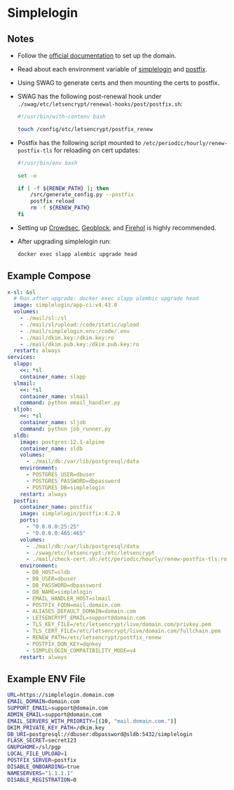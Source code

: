 # Simplelogin

## Notes

- Follow the [official documentation](https://github.com/simple-login/app) to set up the domain.
- Read about each environment variable of [simplelogin](https://github.com/simple-login/app/blob/master/example.env) and [postfix](https://github.com/simple-login/simplelogin-postfix-docker).
- Using SWAG to generate certs and then mounting the certs to postfix.
- SWAG has the following post-renewal hook under `./swag/etc/letsencrypt/renewal-hooks/post/postfix.sh`:

    ```bash
    #!/usr/bin/with-contenv bash

    touch /config/etc/letsencrypt/postfix_renew
    ```

- Postfix has the following script mounted to `/etc/periodic/hourly/renew-postfix-tls` for reloading on cert updates:

    ```bash
    #!/usr/bin/env bash

    set -e

    if [ -f ${RENEW_PATH} ]; then
        /src/generate_config.py --postfix
        postfix reload
        rm -f ${RENEW_PATH}
    fi
    ```

- Setting up [Crowdsec](https://www.linuxserver.io/blog/blocking-malicious-connections-with-crowdsec-and-swag), [Geoblock](/geoblock/), and [Firehol](/firehol/) is highly recommended.
- After upgrading simplelogin run:

    ```bash
    docker exec slapp alembic upgrade head
    ```


## Example Compose


```yaml
x-sl: &sl
  # Run after upgrade: docker exec slapp alembic upgrade head
  image: simplelogin/app-ci:v4.43.0
  volumes:
    - ./mail/sl:/sl
    - ./mail/sl/upload:/code/static/upload
    - ./mail/simplelogin.env:/code/.env
    - ./mail/dkim.key:/dkim.key:ro
    - ./mail/dkim.pub.key:/dkim.pub.key:ro
  restart: always
services:
  slapp:
    <<: *sl
    container_name: slapp
  slmail:
    <<: *sl
    container_name: slmail
    command: python email_handler.py
  sljob:
    <<: *sl
    container_name: sljob
    command: python job_runner.py
  sldb:
    image: postgres:12.1-alpine
    container_name: sldb
    volumes:
      - ./mail/db:/var/lib/postgresql/data
    environment:
      - POSTGRES_USER=dbuser
      - POSTGRES_PASSWORD=dbpassword
      - POSTGRES_DB=simplelogin
    restart: always
  postfix:
    container_name: postfix
    image: simplelogin/postfix:4.2.0
    ports:
      - "0.0.0.0:25:25"
      - "0.0.0.0:465:465"
    volumes:
      - ./mail/db:/var/lib/postgresql/data
      - ./swag/etc/letsencrypt:/etc/letsencrypt
      - ./mail/check-cert.sh:/etc/periodic/hourly/renew-postfix-tls:ro
    environment:
      - DB_HOST=sldb
      - DB_USER=dbuser
      - DB_PASSWORD=dbpassword
      - DB_NAME=simplelogin
      - EMAIL_HANDLER_HOST=slmail
      - POSTFIX_FQDN=mail.domain.com
      - ALIASES_DEFAULT_DOMAIN=domain.com
      - LETSENCRYPT_EMAIL=support@domain.com
      - TLS_KEY_FILE=/etc/letsencrypt/live/domain.com/privkey.pem
      - TLS_CERT_FILE=/etc/letsencrypt/live/domain.com/fullchain.pem
      - RENEW_PATH=/etc/letsencrypt/postfix_renew
      - POSTFIX_DQN_KEY=dqnkey
      - SIMPLELOGIN_COMPATIBILITY_MODE=v4
    restart: always
```

## Example ENV File

```bash
URL=https://simplelogin.domain.com
EMAIL_DOMAIN=domain.com
SUPPORT_EMAIL=support@domain.com
ADMIN_EMAIL=support@domain.com
EMAIL_SERVERS_WITH_PRIORITY=[(10, "mail.domain.com.")]
DKIM_PRIVATE_KEY_PATH=/dkim.key
DB_URI=postgresql://dbuser:dbpassword@sldb:5432/simplelogin
FLASK_SECRET=secret123
GNUPGHOME=/sl/pgp
LOCAL_FILE_UPLOAD=1
POSTFIX_SERVER=postfix
DISABLE_ONBOARDING=true
NAMESERVERS="1.1.1.1"
DISABLE_REGISTRATION=0
```
